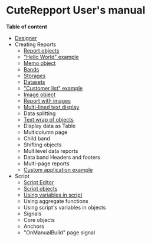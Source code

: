 CuteRepport User's manual
====
**Table of content**
* [Designer](designer.md)
* Creating Reports
  * [Report objects](report_objects.md)
  * ["Hello World" example](hello_world.md)
  * [Memo object](memo_object.md)
  * [Bands ](bands.md)
  * [Storages](storages.md)
  * [Datasets](datasets.md)
  * ["Customer list" example](customerlist_example.md)
  * [Image object](image_object.md)
  * [Report with images](report_with_images.md)
  * [Multi-lined text display](multilined_text.md)
  * Data splitting
  * [Text wrap of objects](text_wrap_of_objects.md)
  * Display data as Table
  * Multicolumn page
  * Child band
  * Shifting objects
  * Multilevel data reports
  * Data band Headers and footers
  * Multi-page reports
  * [Custom application example](custom_application_example.md)
* Script
  * [Script Editor](script_editor.md)
  * [Script objects](script_objects.md)
  * [Using variables in script](script_variables.md)
  * Using aggregate functions
  * Using script's variables in objects 
  * Signals
  * Core objects
  * Anchors
  * "OnManualBuild" page signal
  
[_Data splitting (todo)_]:(data_splitting.md)
[_Display data as Table_]:(data_as_table.md)
[_Multicolumn page_]:(multicolumn_page.md)
[_Child band (todo)_]:(child_band.md)
[_Shifting objects (todo)_]:(shifting_objects.md)
[_Multilevel data reports (todo)_]:(data_multilevel.md)
[_Data band Headers and footers (todo)_]:(data_headers_and_footers.md)
[_Multi-page reports (todo)_]:(multipage_reports.md)
